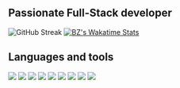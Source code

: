 ## Passionate Full-Stack developer

 <img src="https://github-readme-streak-stats.herokuapp.com/?user=bzkarim250&show_icons=true&theme=blue-green" alt="GitHub Streak">
  <a href="https://wakatime.com/@bzkarim">
    <img src="https://github-readme-stats.vercel.app/api/wakatime?username=bzkarim&theme=blue-green&custom_title=Wakatime%20&layout=compact&langs_count=4" alt="BZ's Wakatime Stats">
  </a>

## Languages and tools

![](https://img.shields.io/badge/JavaScript-323330?style=for-the-badge&logo=javascript&logoColor=F7DF1E)
![](https://img.shields.io/badge/Node.js-339933?style=for-the-badge&logo=nodedotjs&logoColor=white)
![](https://img.shields.io/badge/Express.js-000000?style=for-the-badge&logo=express&logoColor=white)
![](https://img.shields.io/badge/React-20232A?style=for-the-badge&logo=react&logoColor=61DAFB)
![](https://img.shields.io/badge/React_Native-20232A?style=for-the-badge&logo=react&logoColor=61DAFB)
![](https://img.shields.io/badge/MongoDB-4EA94B?style=for-the-badge&logo=mongodb&logoColor=white)
![](https://img.shields.io/badge/MySQL-005C84?style=for-the-badge&logo=mysql&logoColor=white)
![](https://img.shields.io/badge/Git-F05032?style=for-the-badge&logo=git&logoColor=white)
![](https://img.shields.io/badge/GitHub-181717?style=for-the-badge&logo=github&logoColor=white)
